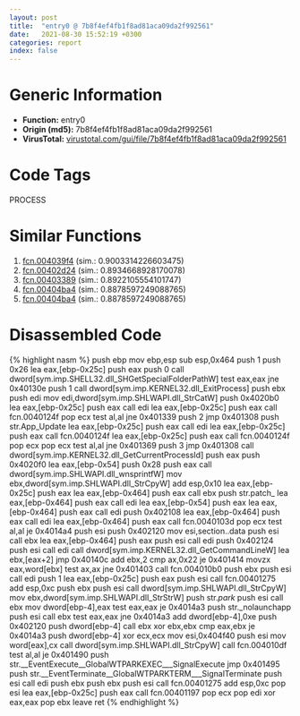 ```yaml
---
layout: post
title:  "entry0 @ 7b8f4ef4fb1f8ad81aca09da2f992561"
date:   2021-08-30 15:52:19 +0300
categories: report
index: false
---
```


# Generic Information
- **Function:** entry0
- **Origin (md5):** 7b8f4ef4fb1f8ad81aca09da2f992561
- **VirusTotal:** [virustotal.com/gui/file/7b8f4ef4fb1f8ad81aca09da2f992561][virustotal_ref]

# Code Tags
<span class="tag" id="PROCESS">PROCESS</span>


# Similar Functions

1. [fcn.004039f4][similar_1_ref] (sim.: 0.9003314226603475)
2. [fcn.00402d24][similar_2_ref] (sim.: 0.8934668928170078)
3. [fcn.00403389][similar_3_ref] (sim.: 0.8922105554101747)
4. [fcn.00404ba4][similar_4_ref] (sim.: 0.8878597249088765)
5. [fcn.00404ba4][similar_5_ref] (sim.: 0.8878597249088765)


# Disassembled Code

{% highlight nasm %}
push ebp
mov ebp,esp
sub esp,0x464
push 1
push 0x26
lea eax,[ebp-0x25c]
push eax
push 0
call dword[sym.imp.SHELL32.dll_SHGetSpecialFolderPathW]
test eax,eax
jne 0x40130e
push 1
call dword[sym.imp.KERNEL32.dll_ExitProcess]
push ebx
push edi
mov edi,dword[sym.imp.SHLWAPI.dll_StrCatW]
push 0x4020b0
lea eax,[ebp-0x25c]
push eax
call edi
lea eax,[ebp-0x25c]
push eax
call fcn.0040124f
pop ecx
test al,al
jne 0x401339
push 2
jmp 0x401308
push str.App_Update
lea eax,[ebp-0x25c]
push eax
call edi
lea eax,[ebp-0x25c]
push eax
call fcn.0040124f
lea eax,[ebp-0x25c]
push eax
call fcn.0040124f
pop ecx
pop ecx
test al,al
jne 0x401369
push 3
jmp 0x401308
call dword[sym.imp.KERNEL32.dll_GetCurrentProcessId]
push eax
push 0x4020f0
lea eax,[ebp-0x54]
push 0x28
push eax
call dword[sym.imp.SHLWAPI.dll_wnsprintfW]
mov ebx,dword[sym.imp.SHLWAPI.dll_StrCpyW]
add esp,0x10
lea eax,[ebp-0x25c]
push eax
lea eax,[ebp-0x464]
push eax
call ebx
push str.patch_
lea eax,[ebp-0x464]
push eax
call edi
lea eax,[ebp-0x54]
push eax
lea eax,[ebp-0x464]
push eax
call edi
push 0x402108
lea eax,[ebp-0x464]
push eax
call edi
lea eax,[ebp-0x464]
push eax
call fcn.0040103d
pop ecx
test al,al
je 0x4014a4
push esi
push 0x402120
mov esi,section..data
push esi
call ebx
lea eax,[ebp-0x464]
push eax
push esi
call edi
push 0x402124
push esi
call edi
call dword[sym.imp.KERNEL32.dll_GetCommandLineW]
lea ebx,[eax+2]
jmp 0x40140c
add ebx,2
cmp ax,0x22
je 0x401414
movzx eax,word[ebx]
test ax,ax
jne 0x401403
call fcn.004010b0
push ebx
push esi
call edi
push 1
lea eax,[ebp-0x25c]
push eax
push esi
call fcn.00401275
add esp,0xc
push ebx
push esi
call dword[sym.imp.SHLWAPI.dll_StrCpyW]
mov ebx,dword[sym.imp.SHLWAPI.dll_StrStrW]
push str._park_
push esi
call ebx
mov dword[ebp-4],eax
test eax,eax
je 0x4014a3
push str._nolaunchapp
push esi
call ebx
test eax,eax
jne 0x4014a3
add dword[ebp-4],0xe
push 0x402120
push dword[ebp-4]
call ebx
xor ebx,ebx
cmp eax,ebx
je 0x4014a3
push dword[ebp-4]
xor ecx,ecx
mov esi,0x404f40
push esi
mov word[eax],cx
call dword[sym.imp.SHLWAPI.dll_StrCpyW]
call fcn.004010df
test al,al
je 0x401490
push str.__EventExecute__GlobalWTPARKEXEC___SignalExecute
jmp 0x401495
push str.__EventTerminate__GlobalWTPARKTERM___SignalTerminate
push esi
call edi
push ebx
push ebx
push esi
call fcn.00401275
add esp,0xc
pop esi
lea eax,[ebp-0x25c]
push eax
call fcn.00401197
pop ecx
pop edi
xor eax,eax
pop ebx
leave 
ret 
{% endhighlight %}


[similar_1_ref]: /report/fcn.004039f4@0cb2d61ee2bb08c35289961542a08513
[similar_2_ref]: /report/fcn.00402d24@1123b7aa5760238fe93045e585b8234c
[similar_3_ref]: /report/fcn.00403389@73677cb40830e94fbfb5483ff33e40b9
[similar_4_ref]: /report/fcn.00404ba4@3f1595e66dc63331ba0930a0c79684ce
[similar_5_ref]: /report/fcn.00404ba4@4c8869bb42f854640703b6ddda29ee38
[virustotal_ref]: https://www.virustotal.com/gui/file/7b8f4ef4fb1f8ad81aca09da2f992561